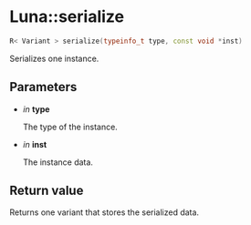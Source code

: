 # Luna::serialize

```c++
R< Variant > serialize(typeinfo_t type, const void *inst)
```

Serializes one instance. 



## Parameters
* *in* **type**

    The type of the instance. 

* *in* **inst**

    The instance data. 

## Return value
Returns one variant that stores the serialized data. 

